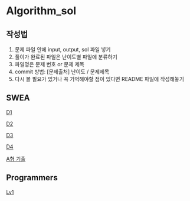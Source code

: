 # Algorithm_sol
## 작성법
1. 문제 파일 안에 input, output, sol 파일 넣기
2. 풀이가 완료된 파일은 난이도별 파일에 분류하기
3. 파일명은 문제 번호 or 문제 제목
4. commit 방법: [문제출처] 난이도 / 문제제목
5. 다시 볼 필요가 있거나 꼭 기억해야할 점이 있다면 README 파일에 작성해놓기

## SWEA
[D1](SWEA/D1)

[D2](SWEA/D2)

[D3](SWEA/D3)

[D4](SWEA/D4)

[A형 기출](SWEA/SW_test_problem)

## Programmers
[Lv1](Programmers/LV1)
